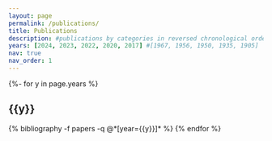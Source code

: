 ```yaml
---
layout: page
permalink: /publications/
title: Publications
description: #publications by categories in reversed chronological order. generated by jekyll-scholar.
years: [2024, 2023, 2022, 2020, 2017] #[1967, 1956, 1950, 1935, 1905]
nav: true
nav_order: 1
---
```

<!-- _pages/publications.md -->
<div class="publications">

{%- for y in page.years %}
  <h2 class="year">{{y}}</h2>
  {% bibliography -f papers -q @*[year={{y}}]* %}
{% endfor %}

</div>
